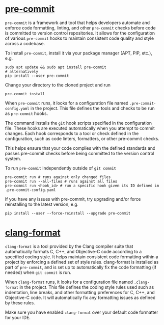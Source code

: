 # [pre-commit](https://pre-commit.com/)

`pre-commit` is a framework and tool that helps developers automate and enforce code formatting, linting, and other
`pre-commit` checks before code is committed to version control repositories. It allows for the configuration of various
`pre-commit` hooks to maintain consistent code quality and style across a codebase.

To install `pre-commit`, install it via your package manager (APT, PIP, etc.), e.g.

```shell
sudo apt update && sudo apt install pre-commit
# alternatively
pip install --user pre-commit
```

Change your directory to the cloned project and run

```shell
pre-commit install
```

When `pre-commit` runs, it looks for a configuration file named `.pre-commit-config.yaml` in the project.
This file defines the tools and checks to be run as `pre-commit` hooks.

The command installs the `git` hook scripts specified in the configuration file. These hooks are executed automatically
when you attempt to commit changes. Each hook corresponds to a tool or check defined in the configuration, such as code
linters, formatters, or other pre-commit checks.

This helps ensure that your code complies with the defined standards and passes pre-commit checks
before being committed to the version control system.

To run `pre-commit` independently outside of `git commit`

```shell
pre-commit run # runs against only changed files
pre-commit run --all-files # runs against all files
pre-commit run <hook_id> # run a specific hook given its ID defined in .pre-commit-config.yaml
```

If you have any issues with pre-commit, try upgrading and/or force reinstalling to the latest version, e.g.

```shell
pip install --user --force-reinstall --upgrade pre-commit
```

# [clang-format](https://clang.llvm.org/docs/ClangFormatStyleOptions.html)

`clang-format` is a tool provided by the Clang compiler suite that automatically formats C, C++, and Objective-C code
according to a specified coding style. It helps maintain consistent code formatting within a project by enforcing a
defined set of style rules. clang-format is installed as part of `pre-commit`, and is set up to automatically fix the
code formatting (if needed) when `git commit` is run.

When `clang-format` runs, it looks for a configuration file named `.clang-format` in the project.
This file defines the coding style rules used such as indentation, line breaks, and other formatting preferences
for C, C++, and Objective-C code. It will automatically fix any formatting issues as defined by these rules.

Make sure you have enabled `clang-format` over your default code formatter for your IDE.
